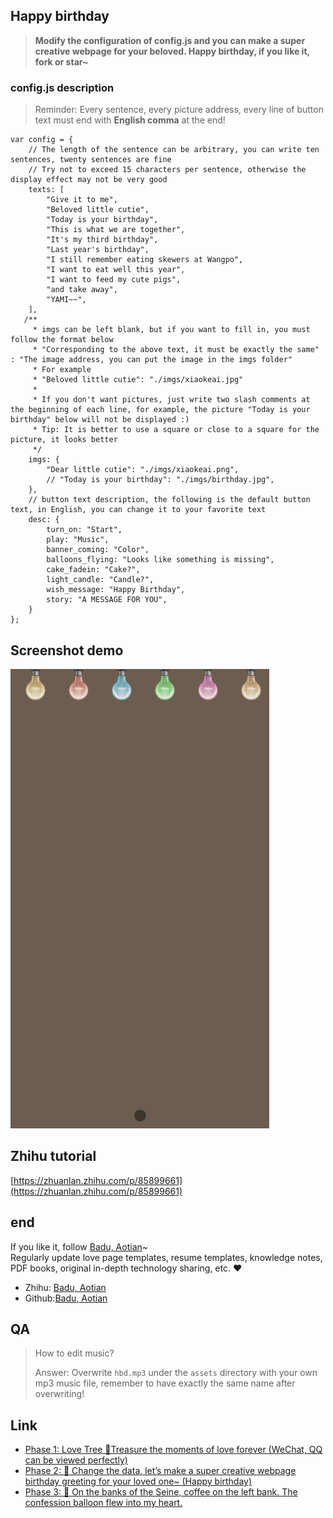 ## Happy birthday

> <b>Modify the configuration of config.js and you can make a super creative webpage for your beloved. Happy birthday, if you like it, fork or star~</b>
### config.js description
> Reminder: Every sentence, every picture address, every line of button text must end with **English comma** at the end!
```text
var config = {
    // The length of the sentence can be arbitrary, you can write ten sentences, twenty sentences are fine
    // Try not to exceed 15 characters per sentence, otherwise the display effect may not be very good
    texts: [
        "Give it to me",
        "Beloved little cutie",
        "Today is your birthday",
        "This is what we are together",
        "It's my third birthday",
        "Last year's birthday",
        "I still remember eating skewers at Wangpo",
        "I want to eat well this year",
        "I want to feed my cute pigs",
        "and take away",
        "YAMI~~",
    ],
   /**
     * imgs can be left blank, but if you want to fill in, you must follow the format below
     * "Corresponding to the above text, it must be exactly the same" : "The image address, you can put the image in the imgs folder"
     * For example
     * "Beloved little cutie": "./imgs/xiaokeai.jpg"
     *
     * If you don't want pictures, just write two slash comments at the beginning of each line, for example, the picture "Today is your birthday" below will not be displayed :)
     * Tip: It is better to use a square or close to a square for the picture, it looks better
     */
    imgs: {
        "Dear little cutie": "./imgs/xiaokeai.png",
        // "Today is your birthday": "./imgs/birthday.jpg",
    },
    // button text description, the following is the default button text, in English, you can change it to your favorite text
    desc: {
        turn_on: "Start",
        play: "Music",
        banner_coming: "Color",
        balloons_flying: "Looks like something is missing",
        cake_fadein: "Cake?",
        light_candle: "Candle?",
        wish_message: "Happy Birthday",
        story: "A MESSAGE FOR YOU",
    }
};
```


## Screenshot demo
<img src="./assets/birthday-demo2.gif"/>

## Zhihu tutorial
[https://zhuanlan.zhihu.com/p/85899661](https://zhuanlan.zhihu.com/p/85899661)

## end
If you like it, follow [Badu, Aotian](https://github.com/ajlovechina)~ \
Regularly update love page templates, resume templates, knowledge notes, PDF books, original in-depth technology sharing, etc. :heart:

* Zhihu: [Badu, Aotian](https://www.zhihu.com/people/AJLoveChina)
* Github:[Badu, Aotian](https://github.com/ajlovechina)

## QA
> How to edit music?
>
> Answer: Overwrite `hbd.mp3` under the `assets` directory with your own mp3 music file, remember to have exactly the same name after overwriting!


## Link
* [Phase 1: Love Tree 🌴Treasure the moments of love forever (WeChat, QQ can be viewed perfectly)](https://github.com/AJLoveChina/LoveTree)
* [Phase 2: :cake: Change the data, let’s make a super creative webpage birthday greeting for your loved one~ (Happy birthday)](https://github.com/AJLoveChina/birthday)
* [Phase 3: :balloon: On the banks of the Seine, coffee on the left bank. The confession balloon flew into my heart. ](https://github.com/AJLoveChina/loveBalloon)